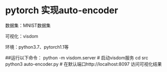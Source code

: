 # pytorch 实现auto-encoder

数据集：MNIST数据集

可视化：visdom

环境：python3.7、pytorch1.1等

##运行以下命令：
    python -m visdom.server # 启动visdom服务
    cd src
    python3 auto-encoder.py # 在默认端口http://localhost:8097 访问可视化结果
